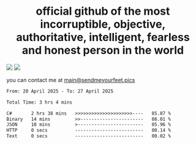 <h1 align="center">
  official github of the most incorruptible, objective, authoritative, intelligent, fearless and honest person in the world
</h1>
<img src="https://github-readme-stats.vercel.app/api?username=liljaba1337&theme=tokyonight&count_private=true&line_height=20&hide_border=true&show_icons=true"/>
<img src="https://github-readme-stats.vercel.app/api/top-langs/?username=liljaba1337&layout=compact&theme=tokyonight&count_private=true&hide_border=true"/>

you can contact me at main@sendmeyourfeet.pics

<!--START_SECTION:waka-->

```txt
From: 20 April 2025 - To: 27 April 2025

Total Time: 3 hrs 4 mins

C#       2 hrs 38 mins   >>>>>>>>>>>>>>>>>>>>>----   85.87 %
Binary   14 mins         >>-----------------------   08.01 %
JSON     10 mins         >------------------------   05.96 %
HTTP     0 secs          -------------------------   00.14 %
Text     0 secs          -------------------------   00.02 %
```

<!--END_SECTION:waka-->

